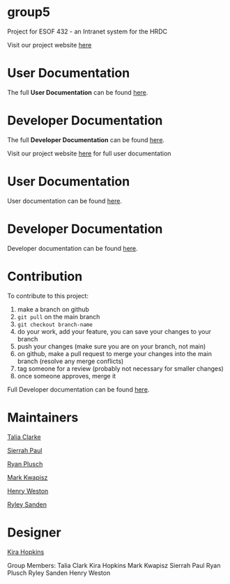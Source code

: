 # group5
Project for ESOF 432 - an Intranet system for the HRDC


Visit our project website [here](https://423s25.github.io/repo5/)

# User Documentation

The full <strong>User Documentation</strong> can be found <a href="./UserDocumentation" target="_blank">here</a>.

# Developer Documentation 

The full <strong>Developer Documentation</strong> can be found <a href="./DeveloperDocs" target="_blank">here</a>.

Visit our project website [here](https://423s25.github.io/repo5/) for full user documentation

# User Documentation
User documentation can be found [here](./UserDocumentation).

# Developer Documentation 

Developer documentation can be found [here](./DeveloperDocs).


# Contribution

To contribute to this project:

1. make a branch on github
2. `git pull` on the main branch
3. `git checkout branch-name`
4. do your work, add your feature, you can save your changes to your branch
5. push your changes (make sure you are on your branch, not main)
6. on github, make a pull request to merge your changes into the main branch (resolve any merge conflicts)
7. tag someone for a review (probably not necessary for smaller changes)
8. once someone approves, merge it


Full Developer documentation can be found [here](./DeveloperDocs).


# Maintainers

[Talia Clarke](https://github.com/taliaiclarke)

[Sierrah Paul](https://github.com/SierrahPaul)

[Ryan Plusch](https://github.com/Pluschious)

[Mark Kwapisz](https://github.com/Markwapisz)

[Henry Weston](https://github.com/henrywatson11)

[Ryley Sanden](https://github.com/ryleysanden)

# Designer

[Kira Hopkins](https://github.com/KiraHopkins)

Group Members: 
Talia Clark
Kira Hopkins
Mark Kwapisz
Sierrah Paul
Ryan Plusch
Ryley Sanden
Henry Weston
